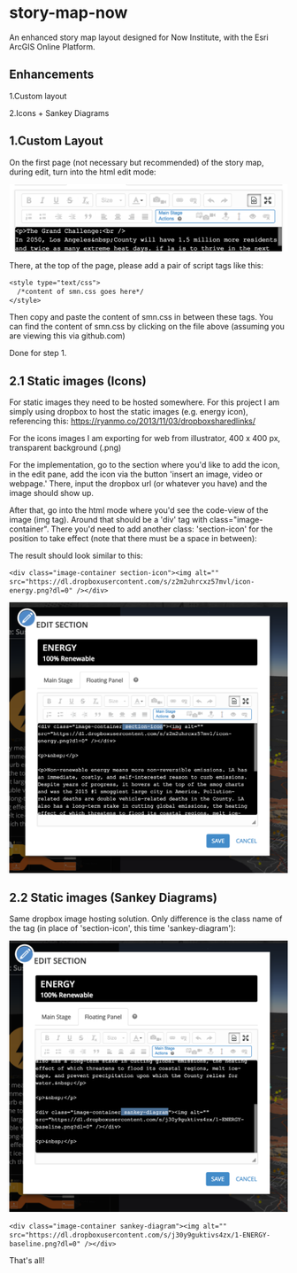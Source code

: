# story-map-now
An enhanced story map layout designed for Now Institute, with the Esri ArcGIS Online Platform.

## Enhancements

1.Custom layout

2.Icons + Sankey Diagrams

## 1.Custom Layout

On the first page (not necessary but recommended) of the story map, during edit, turn into the html edit mode:

![Class tag for section icon](https://raw.githubusercontent.com/czliao/story-map-now/master/assets/screencaps/sc_html-mode.png
)

There, at the top of the page, please add a pair of script tags like this:

```
<style type="text/css">
  /*content of smn.css goes here*/
</style>
```
Then copy and paste the content of smn.css in between these tags. You can find the content of smn.css by clicking on the file above (assuming you are viewing this via github.com)

Done for step 1.

## 2.1 Static images (Icons)

For static images they need to be hosted somewhere. For this project I am simply using dropbox to host the static images (e.g. energy icon), referencing this:
https://ryanmo.co/2013/11/03/dropboxsharedlinks/

For the icons images I am exporting for web from illustrator, 400 x 400 px, transparent background (.png)

For the implementation, go to the section where you'd like to add the icon, in the edit pane, add the icon via the button 'insert an image, video or webpage.' There, input the dropbox url (or whatever you have) and the image should show up.

After that, go into the html mode where you'd see the code-view of the image (img tag). Around that should be a 'div' tag with class="image-container". There you'd need to add another class: 'section-icon' for the position to take effect (note that there must be a space in between):

The result should look similar to this:

```
<div class="image-container section-icon"><img alt="" src="https://dl.dropboxusercontent.com/s/z2m2uhrcxz57mvl/icon-energy.png?dl=0" /></div>
```

![Class tag for section icon](https://raw.githubusercontent.com/czliao/story-map-now/master/assets/screencaps/sc_section-icon.png
)

## 2.2 Static images (Sankey Diagrams)

Same dropbox image hosting solution. Only difference is the class name of the tag (in place of 'section-icon', this time 'sankey-diagram'):

![Class tag for sankey-diagram](https://raw.githubusercontent.com/czliao/story-map-now/master/assets/screencaps/sc_sankey-diagram.png
)
```
<div class="image-container sankey-diagram"><img alt="" src="https://dl.dropboxusercontent.com/s/j30y9guktivs4zx/1-ENERGY-baseline.png?dl=0" /></div>
```

That's all!